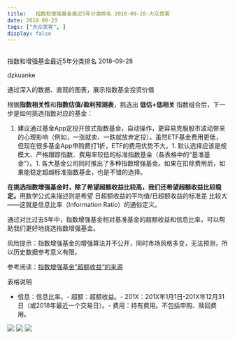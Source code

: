 ```yaml
---
title:   指数和增强基金最近5年分类排名 2018-09-28-大众宽客
date: 2018-09-29
tags: ["大众宽客", ]
display: false
---
```



## 



指数和增强基金最近5年分类排名 2018-09-28




dzkuanke




通过深入的数据、直观的图表，展示指数基金投资价值


根据**指数相关性**和**指数估值/盈利预测表**，挑选出&nbsp;**低估+低相关**&nbsp;指数组合后，下一步是如何挑选指数对应的基金：


1. 建议通过基金App定投开放式指数基金，自动操作，更容易克服股市波动带来的心理影响（例如，一涨就卖、一跌就放弃定投）。虽然ETF基金费用更低，但现在很多基金App申购费打1折，ETF的费用优势不大。1. 默认选择应该是规模大、严格跟踪指数、费用率较低的标准指数基金（各表格中的“基准基金”）。1. 各大基金公司同时推出了多种指数增强基金。如果在扣除费用后，如果能稳定超越标准指数基金，也是不错的选择。


**在挑选指数增强基金时**<h-char unicode="ff0c" class="">**，**</h-char>**除了希望超额收益比较高**<h-char unicode="ff0c" class=""><h-inner>**，**</h-inner></h-char>**我们还希望超额收益比较稳定**<h-char unicode="3002" class="">**。**</h-char>用数学公式来描述则是希望&nbsp;日超额收益的平均值/日超额收益的标准差&nbsp;比较大<h-char unicode="2014" class="">——</h-char>这就是信息比率<h-char unicode="ff08" class="">（</h-char>Information Ratio<h-char unicode="ff09" class="">）</h-char>的通俗定义<h-char unicode="3002" class="">。</h-char>

<h-char unicode="3002" class=""></h-char>

通过对比过去5年中，指数增强基金相对基准基金的超额收益和信息比率<h-char unicode="ff0c" class="">，</h-char>可以帮助我们更好地挑选指数增强基金。



风险提示：指数增强基金的增强算法并不公开，同时市场风格多变，无法预测，所以历史数据参考意义有限。



参考阅读：[指数增强基金”超额收益“的来源](http://mp.weixin.qq.com/s?__biz=MzAwMTc1MDcwNw==&amp;mid=2648272968&amp;idx=1&amp;sn=598917da4403d77210aa3b1a460658e4&amp;chksm=82f93394b58eba82c9a7cb228c22c656fe88c5203ff149473f9edd2d4127e44df65f5bdb146b&amp;scene=21#wechat_redirect)



表格说明
- 信息：信息比率。- 超额：超额收益。- 201X：201X年1月1日-201X年12月31日（或2018年最近一个交易日）。- 费用：持有费用。不包括申购、赎回费用。


<img class="" data-copyright="0" data-ratio="1.1564147627416521" data-s="300,640" src="https://mmbiz.qpic.cn/mmbiz_png/PKw3FQPmhIheibnqCslicyEqCH6s8VOrVeF8js0RbGDO3zWGvLfjFEK32wx7kIkxE7LOUfa873iaPb3jFNXVntq4A/640?wx_fmt=png" data-type="png" data-w="1138" style=""/>

<img class="" data-copyright="0" data-ratio="1.2080419580419581" data-s="300,640" src="https://mmbiz.qpic.cn/mmbiz_png/PKw3FQPmhIheibnqCslicyEqCH6s8VOrVeI2JneXsOicmH5oVwlyLMnrAaTClyom4CuFxhicTp5CF2Wfo9OB6gbozQ/640?wx_fmt=png" data-type="png" data-w="1144" style=""/>

<img class="" data-copyright="0" data-ratio="1.1578947368421053" data-s="300,640" src="https://mmbiz.qpic.cn/mmbiz_png/PKw3FQPmhIheibnqCslicyEqCH6s8VOrVejxk09LjXKnCkYQlbU6F5XUKefobr4ibD0QbTBBR48C32o6R5fDzNGaA/640?wx_fmt=png" data-type="png" data-w="1140" style=""/>